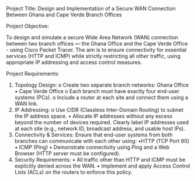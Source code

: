 
Project Title:
Design and Implementation of a Secure WAN Connection Between Ghana and Cape Verde Branch
Offices 



Project Objective:

To design and simulate a secure Wide Area Network (WAN) connection between two branch offices
— the Ghana Office and the Cape Verde Office - using Cisco Packet Tracer. The aim is to ensure connectivity for essential services (HTTP and ICMP) while strictly restricting all other traffic, using appropriate IP addressing and access control measures.




Project Requirements:
1. Topology Design:
o Create two separate branch networks:
Ghana Office
• Cape Verde Office
o Each branch must have exactly four end-user systems (PCs).
o Include a router at each site and connect them using a WAN link.
2. IP Addressing:
o Use CIDR (Classless Inter-Domain Routing) to subnet the IP address space.
• Allocate IP addresses without any excess beyond the number of devices required.
Clearly label IP addresses used at each site (e.g., network ID, broadcast address, and usable host IPs).
3. Connectivity & Services:
Ensure that end-user systems from both branches can communicate with each other using:
•НТТР (TCP Port 80)
• ICMP (Ping)
• Demonstrate connectivity using Ping and a Web Browser (HTTP server must be configured).
4. Security Requirements:
• All traffic other than HTTP and ICMP must be explicitly denied across the WAN.
• Implement and apply Access Control Lists (ACLs) on the routers to enforce this policy.
